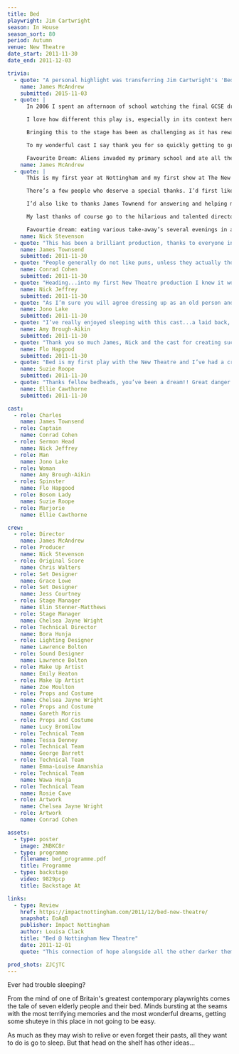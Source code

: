 ```yaml
---
title: Bed
playwright: Jim Cartwright
season: In House
season_sort: 80
period: Autumn
venue: New Theatre
date_start: 2011-11-30
date_end: 2011-12-03

trivia:
  - quote: "A personal highlight was transferring Jim Cartwright's 'Bed' (my first attempt at Directing), to Lakeside's Djanogly Theatre, with a bit of help from Nick Stevenson"
    name: James McAndrew
    submitted: 2015-11-03
  - quote: |
      In 2006 I spent an afternoon of school watching the final GCSE drama performance pieces of the year above. Most of them were typical angsty-physical-theatre student drama fare but one was Bed by Jim Cartwright. The weird mix of surrealism, naturalism, comedy, sadness and the fact that teenagers were endeavouring to play characters near 100 years old, has stuck with me long since. So when it came to picking a play to propose for the season, it didn’t take me long to go with this.

      I love how different this play is, especially in its context here at The New Theatre, sandwiched between two Shakespeare's, a Pinter and a Stoppard. I’m hoping that despite its general bizarreness, people young and old will connect with Cartwright’s beautifully rendered characters. Equally I simply hope you enjoy our giant bed.

      Bringing this to the stage has been as challenging as it has rewarding. And for helping me overcome all those challenges I have many people to thank but the biggest thanks of all undoubtedly goes to the wonderful Nick Stevenson, who has astounded me and others with his amazing organisational skills and nack for spotting things I often unknowingly missed. All this considering he is just over two months into the first year of his law degree is astonishing.

      To my wonderful cast I say thank you for so quickly getting to grips with the text and also for putting up with me frequently using film scenes as notes in place of actual direction.

      Favourite Dream: Aliens invaded my primary school and ate all the teachers.
    name: James McAndrew
  - quote: |
      This is my first year at Nottingham and my first show at The New Theatre and so far I have loved every minute of it. I haven’t produced in over a year and it has been great producing here for the first time. I ‘ve met some talented and hilarious people over the last few weeks and it’s been great working with such a dedicated and lovely group of people in the cast. Rehearsals have been a blast and a great break from the ridiculous amount of reading for my degree!

      There’s a few people who deserve a special thanks. I’d first like the thank the cast for their hard work, I’m sure James would agree with me that it would have been twice as stressful if our cast hadn’t have been so energetic and such a laugh to be around.

      I’d also like to thanks James Townend for answering and helping me with my multitude of questions on a regular basis! The set for this play as I’m sure you will agree is pretty special so a big thankyou to Jess Courtney and Grace Lowe for allowing James and I (mainly James) to have our strange ideas brought to life!

      My last thanks of course go to the hilarious and talented director, Mr James McAndrew. I can’t believe this is his first time directing at the New Theatre; he has been an absolute priviledge to work with and get to know. He truly is a walking encyclopedia of film and theatre! He has worked so hard on this play and I’m over the moon I got to produce for him, thanks James!

      Favourtie dream: eating various take-away’s several evenings in a row in a 12x8ft bed…
    name: Nick Stevenson
  - quote: "This has been a brilliant production, thanks to everyone involved. I have loved being a part of this theatre, I have been lucky to work with so many lovely and talented people. Favourite dream: My favourite dream is when I fly away from this crazy lot."
    name: James Townsend
    submitted: 2011-11-30
  - quote: "People generally do not like puns, unless they actually thought of them. Thus I shall not attempt to come up with any kind of wit...beyond managing to genuinely fit the word ‘thus’ into my blurb. A wonderfully immense thank you and congratulations to all the cast and crew. You are all superb! Favourite dream: Being in bed...while in bed...with bed...bed"
    name: Conrad Cohen
    submitted: 2011-11-30
  - quote: "Heading...into my first New Theatre production I knew it would be difficult facing...up to the challenge. However, James and Nick stopped me becoming two-faced...and as a result I’ve had a great first experience of the NT! Massive love to the whole cast and crew! Favourite dream: Countless Harry Potter dreams/that memorable day when it rained hummus."
    name: Nick Jeffrey
    submitted: 2011-11-30
  - quote: "As I’m sure you will agree dressing up as an old person and sharing a bed with six other people sounds like a great night out. So merging such a fantasy with a play has created something truly magical. FavouriPte dream: Lady Macbeth."
    name: Jono Lake
    submitted: 2011-11-30
  - quote: "I’ve really enjoyed sleeping with this cast...a laid back, hardworking and talented group of people who I’m sure you’ll agree are great in bed. Favourite dream: I have a favourite type of dream rather than one in particular. I like dreams that you continue the next night without meaning to."
    name: Amy Brough-Aikin
    submitted: 2011-11-30
  - quote: "Thank you so much James, Nick and the cast for creating such a great vibe. I have loved working on such a challenging script. It’s been a learning curve in more ways than one: I expect to master the rules of ninja any day now. Favourite dream: I don’t sleep…"
    name: Flo Hapgood
    submitted: 2011-11-30
  - quote: "Bed is my first play with the New Theatre and I’ve had a cracking time! And I’ve shared it with a great bunch (you’re all winners and all gems!). It’s gonna be pretty lonely in Bed now! Favourite dream: Waking up in Kate Middleton’s wedding dress. Amazing!"
    name: Suzie Roope
    submitted: 2011-11-30
  - quote: "Thanks fellow bedheads, you’ve been a dream!! Great danger lemon and ninja skills. Dear audience, I hope you don’t fall asleep in bed. Sleep tight, and don’t let the bed bugs bite! Favourite dream: Swimming away from the Jurassic Park raptors, or when the peasants of the Victorian village I lived in got murdered by orcs. I escaped in a zeppelin"
    name: Ellie Cawthorne
    submitted: 2011-11-30

cast:
  - role: Charles
    name: James Townsend
  - role: Captain
    name: Conrad Cohen
  - role: Sermon Head
    name: Nick Jeffrey
  - role: Man
    name: Jono Lake
  - role: Woman
    name: Amy Brough-Aikin
  - role: Spinster
    name: Flo Hapgood
  - role: Bosom Lady
    name: Suzie Roope
  - role: Marjorie
    name: Ellie Cawthorne

crew:
  - role: Director
    name: James McAndrew
  - role: Producer
    name: Nick Stevenson
  - role: Original Score
    name: Chris Walters
  - role: Set Designer
    name: Grace Lowe
  - role: Set Designer
    name: Jess Courtney
  - role: Stage Manager
    name: Elin Stenner-Matthews
  - role: Stage Manager
    name: Chelsea Jayne Wright
  - role: Technical Director
    name: Bora Hunja
  - role: Lighting Designer
    name: Lawrence Bolton
  - role: Sound Designer
    name: Lawrence Bolton
  - role: Make Up Artist
    name: Emily Heaton
  - role: Make Up Artist
    name: Zoe Moulton
  - role: Props and Costume
    name: Chelsea Jayne Wright
  - role: Props and Costume
    name: Gareth Morris
  - role: Props and Costume
    name: Lucy Bromilow
  - role: Technical Team
    name: Tessa Denney
  - role: Technical Team
    name: George Barrett
  - role: Technical Team
    name: Emma-Louise Amanshia
  - role: Technical Team
    name: Wawa Hunja
  - role: Technical Team
    name: Rosie Cave
  - role: Artwork
    name: Chelsea Jayne Wright
  - role: Artwork
    name: Conrad Cohen

assets:
  - type: poster
    image: 2NBKC8r
  - type: programme
    filename: bed_programme.pdf
    title: Programme
  - type: backstage
    video: 9829pcp
    title: Backstage At

links:
  - type: Review
    href: https://impactnottingham.com/2011/12/bed-new-theatre/
    snapshot: EoAqB
    publisher: Impact Nottingham
    author: Louisa Clack
    title: "Bed @ Nottingham New Theatre"
    date: 2011-12-01
    quote: "This connection of hope alongside all the other darker themes bound affection to the performance – even if it only is a hope we find in our dreams."

prod_shots: ZJCjTC
---
```



Ever had trouble sleeping?

From the mind of one of Britain's greatest contemporary playwrights comes the tale of seven elderly people and their bed. Minds bursting at the seams with the most terrifying memories and the most wonderful dreams, getting some shuteye in this place in not going to be easy.

As much as they may wish to relive or even forget their pasts, all they want to do is go to sleep. But that head on the shelf has other ideas...
